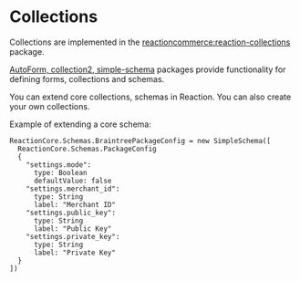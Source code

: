 # Collections
Collections are implemented in the [reactioncommerce:reaction-collections](https://github.com/reactioncommerce/reaction/tree/development/packages/reaction-collections) package.

[AutoForm, collection2, simple-schema](https://github.com/aldeed/meteor-autoform) packages provide functionality for defining forms, collections and schemas.

You can extend core collections, schemas in Reaction. You can also create your own collections.

Example of extending a core schema:

```
ReactionCore.Schemas.BraintreePackageConfig = new SimpleSchema([
  ReactionCore.Schemas.PackageConfig
  {
    "settings.mode":
      type: Boolean
      defaultValue: false
    "settings.merchant_id":
      type: String
      label: "Merchant ID"
    "settings.public_key":
      type: String
      label: "Public Key"
    "settings.private_key":
      type: String
      label: "Private Key"
  }
])
```
